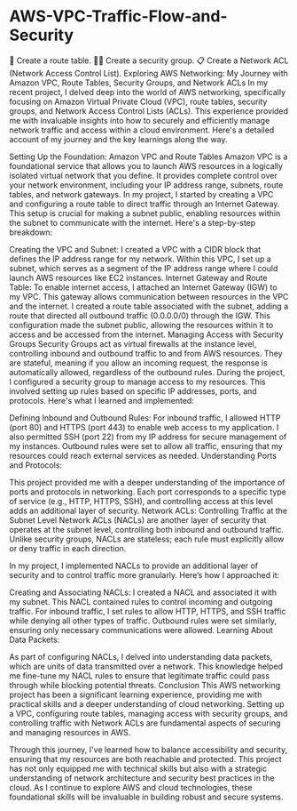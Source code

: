# AWS-VPC-Traffic-Flow-and-Security
🚏 Create a route table. 👮‍♀️ Create a security group. 📋 Create a Network ACL (Network Access Control List).
Exploring AWS Networking: My Journey with Amazon VPC, Route Tables, Security Groups, and Network ACLs
In my recent project, I delved deep into the world of AWS networking, specifically focusing on Amazon Virtual Private Cloud (VPC), route tables, security groups, and Network Access Control Lists (ACLs). This experience provided me with invaluable insights into how to securely and efficiently manage network traffic and access within a cloud environment. Here's a detailed account of my journey and the key learnings along the way.

Setting Up the Foundation: Amazon VPC and Route Tables
Amazon VPC is a foundational service that allows you to launch AWS resources in a logically isolated virtual network that you define. It provides complete control over your network environment, including your IP address range, subnets, route tables, and network gateways.
In my project, I started by creating a VPC and configuring a route table to direct traffic through an Internet Gateway. This setup is crucial for making a subnet public, enabling resources within the subnet to communicate with the internet. Here's a step-by-step breakdown:

Creating the VPC and Subnet:
I created a VPC with a CIDR block that defines the IP address range for my network.
Within this VPC, I set up a subnet, which serves as a segment of the IP address range where I could launch AWS resources like EC2 instances.
Internet Gateway and Route Table:
To enable internet access, I attached an Internet Gateway (IGW) to my VPC. This gateway allows communication between resources in the VPC and the internet.
I created a route table associated with the subnet, adding a route that directed all outbound traffic (0.0.0.0/0) through the IGW. This configuration made the subnet public, allowing the resources within it to access and be accessed from the internet.
Managing Access with Security Groups
Security Groups act as virtual firewalls at the instance level, controlling inbound and outbound traffic to and from AWS resources. They are stateful, meaning if you allow an incoming request, the response is automatically allowed, regardless of the outbound rules.
During the project, I configured a security group to manage access to my resources. This involved setting up rules based on specific IP addresses, ports, and protocols. Here's what I learned and implemented:

Defining Inbound and Outbound Rules:
For inbound traffic, I allowed HTTP (port 80) and HTTPS (port 443) to enable web access to my application. I also permitted SSH (port 22) from my IP address for secure management of my instances.
Outbound rules were set to allow all traffic, ensuring that my resources could reach external services as needed.
Understanding Ports and Protocols:

This project provided me with a deeper understanding of the importance of ports and protocols in networking. Each port corresponds to a specific type of service (e.g., HTTP, HTTPS, SSH), and controlling access at this level adds an additional layer of security.
Network ACLs: Controlling Traffic at the Subnet Level
Network ACLs (NACLs) are another layer of security that operates at the subnet level, controlling both inbound and outbound traffic. Unlike security groups, NACLs are stateless; each rule must explicitly allow or deny traffic in each direction.

In my project, I implemented NACLs to provide an additional layer of security and to control traffic more granularly. Here’s how I approached it:

Creating and Associating NACLs:
I created a NACL and associated it with my subnet. This NACL contained rules to control incoming and outgoing traffic.
For inbound traffic, I set rules to allow HTTP, HTTPS, and SSH traffic while denying all other types of traffic. Outbound rules were set similarly, ensuring only necessary communications were allowed.
Learning About Data Packets:

As part of configuring NACLs, I delved into understanding data packets, which are units of data transmitted over a network. This knowledge helped me fine-tune my NACL rules to ensure that legitimate traffic could pass through while blocking potential threats.
Conclusion
This AWS networking project has been a significant learning experience, providing me with practical skills and a deeper understanding of cloud networking. Setting up a VPC, configuring route tables, managing access with security groups, and controlling traffic with Network ACLs are fundamental aspects of securing and managing resources in AWS.

Through this journey, I've learned how to balance accessibility and security, ensuring that my resources are both reachable and protected. This project has not only equipped me with technical skills but also with a strategic understanding of network architecture and security best practices in the cloud. As I continue to explore AWS and cloud technologies, these foundational skills will be invaluable in building robust and secure systems.


